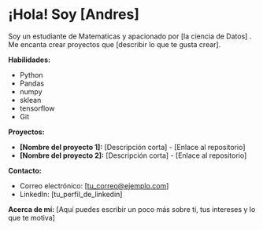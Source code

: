 # ¡Hola! Soy [Andres]

Soy un estudiante de Matematicas y apacionado por [la ciencia de Datos] . Me encanta crear proyectos que [describir lo que te gusta crear].

**Habilidades:**
* Python
* Pandas
* numpy
* sklean
* tensorflow
* Git

**Proyectos:**
* **[Nombre del proyecto 1]:** [Descripción corta] - [Enlace al repositorio]
* **[Nombre del proyecto 2]:** [Descripción corta] - [Enlace al repositorio]

**Contacto:**
* Correo electrónico: [tu_correo@ejemplo.com]
* LinkedIn: [tu_perfil_de_linkedin]

**Acerca de mí:**
[Aquí puedes escribir un poco más sobre ti, tus intereses y lo que te motiva]
